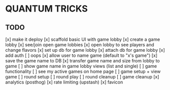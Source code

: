 # QUANTUM TRICKS

## TODO

[x] make it deploy
[x] scaffold basic UI with game lobby
    [x] create a game lobby
    [x] see/join open game lobbies
    [x] open lobby to see players and change flavors
[x] set up db for game lobby
[x] attach db for game lobby
[x] add auth
[ ] oops
    [x] allow user to name game (default to "x's game")
    [x] save the game name to DB
    [x] transfer game name and size from lobby to game
    [ ] show game name in game lobby views (list and single)
[ ] game functionality
    [ ] see my active games on home page
    [ ] game setup + view game
    [ ] round setup
    [ ] round play
    [ ] round cleanup
    [ ] game cleanup
[x] analytics (posthog)
[x] rate limiting (upstash)
[x] favicon